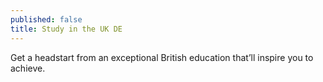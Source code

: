 ```yaml
---
published: false
title: Study in the UK DE
---
```

Get a headstart from an exceptional British education that’ll inspire you to achieve.